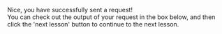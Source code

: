 Nice, you have successfully sent a request!  
You can check out the output of your request in the box below, and then click the 'next lesson' button to continue to the next lesson.